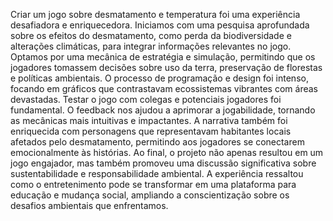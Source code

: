 Criar um jogo sobre desmatamento e temperatura foi uma experiência desafiadora e enriquecedora. Iniciamos com uma pesquisa aprofundada sobre os efeitos do desmatamento, como perda da biodiversidade e alterações climáticas, para integrar informações relevantes no jogo.
Optamos por uma mecânica de estratégia e simulação, permitindo que os jogadores tomassem decisões sobre uso da terra, preservação de florestas e políticas ambientais. O processo de programação e design foi intenso, focando em gráficos que contrastavam ecossistemas vibrantes com áreas devastadas.
Testar o jogo com colegas e potenciais jogadores foi fundamental. O feedback nos ajudou a aprimorar a jogabilidade, tornando as mecânicas mais intuitivas e impactantes. A narrativa também foi enriquecida com personagens que representavam habitantes locais afetados pelo desmatamento, permitindo aos jogadores se conectarem emocionalmente às histórias.
Ao final, o projeto não apenas resultou em um jogo engajador, mas também promoveu uma discussão significativa sobre sustentabilidade e responsabilidade ambiental. A experiência ressaltou como o entretenimento pode se transformar em uma plataforma para educação e mudança social, ampliando a conscientização sobre os desafios ambientais que enfrentamos.

